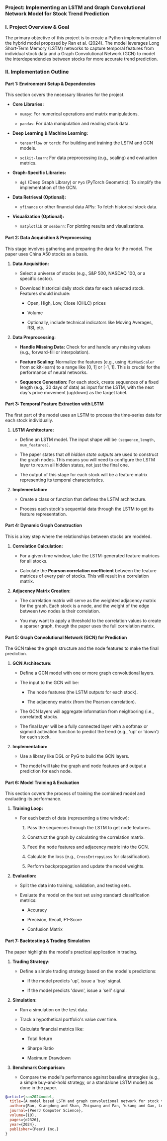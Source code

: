 ### **Project: Implementing an LSTM and Graph Convolutional Network Model for Stock Trend Prediction**

### **I. Project Overview & Goal**

The primary objective of this project is to create a Python implementation of the hybrid model proposed by Ran et al. (2024). The model leverages Long Short-Term Memory (LSTM) networks to capture temporal features from individual stock data and a Graph Convolutional Network (GCN) to model the interdependencies between stocks for more accurate trend prediction.

### **II. Implementation Outline**

#### **Part 1: Environment Setup & Dependencies**

This section covers the necessary libraries for the project.

- **Core Libraries:**
    
    - `numpy`: For numerical operations and matrix manipulations.
        
    - `pandas`: For data manipulation and reading stock data.
        
- **Deep Learning & Machine Learning:**
    
    - `tensorflow` or `torch`: For building and training the LSTM and GCN models.
        
    - `scikit-learn`: For data preprocessing (e.g., scaling) and evaluation metrics.
        
- **Graph-Specific Libraries:**
    
    - `dgl` (Deep Graph Library) or `PyG` (PyTorch Geometric): To simplify the implementation of the GCN.
        
- **Data Retrieval (Optional):**
    
    - `yfinance` or other financial data APIs: To fetch historical stock data.
        
- **Visualization (Optional):**
    
    - `matplotlib` or `seaborn`: For plotting results and visualizations.
        

#### **Part 2: Data Acquisition & Preprocessing**

This stage involves gathering and preparing the data for the model. The paper uses China A50 stocks as a basis.

1. **Data Acquisition:**
    
    - Select a universe of stocks (e.g., S&P 500, NASDAQ 100, or a specific sector).
        
    - Download historical daily stock data for each selected stock. Features should include:
        
        - Open, High, Low, Close (OHLC) prices
            
        - Volume
            
        - Optionally, include technical indicators like Moving Averages, RSI, etc.
            
2. **Data Preprocessing:**
    
    - **Handle Missing Data:** Check for and handle any missing values (e.g., forward-fill or interpolation).
        
    - **Feature Scaling:** Normalize the features (e.g., using `MinMaxScaler` from scikit-learn) to a range like [0, 1] or [-1, 1]. This is crucial for the performance of neural networks.
        
    - **Sequence Generation:** For each stock, create sequences of a fixed length (e.g., 30 days of data) as input for the LSTM, with the next day's price movement (up/down) as the target label.
        

#### **Part 3: Temporal Feature Extraction with LSTM**

The first part of the model uses an LSTM to process the time-series data for each stock individually.

1. **LSTM Architecture:**
    
    - Define an LSTM model. The input shape will be `(sequence_length, num_features)`.
        
    - The paper states that _all hidden state outputs_ are used to construct the graph nodes. This means you will need to configure the LSTM layer to return all hidden states, not just the final one.
        
    - The output of this stage for each stock will be a feature matrix representing its temporal characteristics.
        
2. **Implementation:**
    
    - Create a class or function that defines the LSTM architecture.
        
    - Process each stock's sequential data through the LSTM to get its feature representation.
        

#### **Part 4: Dynamic Graph Construction**

This is a key step where the relationships between stocks are modeled.

1. **Correlation Calculation:**
    
    - For a given time window, take the LSTM-generated feature matrices for all stocks.
        
    - Calculate the **Pearson correlation coefficient** between the feature matrices of every pair of stocks. This will result in a correlation matrix.
        
2. **Adjacency Matrix Creation:**
    
    - The correlation matrix will serve as the weighted adjacency matrix for the graph. Each stock is a node, and the weight of the edge between two nodes is their correlation.
        
    - You may want to apply a threshold to the correlation values to create a sparser graph, though the paper uses the full correlation matrix.
        

#### **Part 5: Graph Convolutional Network (GCN) for Prediction**

The GCN takes the graph structure and the node features to make the final prediction.

1. **GCN Architecture:**
    
    - Define a GCN model with one or more graph convolutional layers.
        
    - The input to the GCN will be:
        
        - The node features (the LSTM outputs for each stock).
            
        - The adjacency matrix (from the Pearson correlation).
            
    - The GCN layers will aggregate information from neighboring (i.e., correlated) stocks.
        
    - The final layer will be a fully connected layer with a softmax or sigmoid activation function to predict the trend (e.g., 'up' or 'down') for each stock.
        
2. **Implementation:**
    
    - Use a library like DGL or PyG to build the GCN layers.
        
    - The model will take the graph and node features and output a prediction for each node.
        

#### **Part 6: Model Training & Evaluation**

This section covers the process of training the combined model and evaluating its performance.

1. **Training Loop:**
    
    - For each batch of data (representing a time window):
        
        1. Pass the sequences through the LSTM to get node features.
            
        2. Construct the graph by calculating the correlation matrix.
            
        3. Feed the node features and adjacency matrix into the GCN.
            
        4. Calculate the loss (e.g., `CrossEntropyLoss` for classification).
            
        5. Perform backpropagation and update the model weights.
            
2. **Evaluation:**
    
    - Split the data into training, validation, and testing sets.
        
    - Evaluate the model on the test set using standard classification metrics:
        
        - Accuracy
            
        - Precision, Recall, F1-Score
            
        - Confusion Matrix
            

#### **Part 7: Backtesting & Trading Simulation**

The paper highlights the model's practical application in trading.

1. **Trading Strategy:**
    
    - Define a simple trading strategy based on the model's predictions:
        
        - If the model predicts 'up', issue a 'buy' signal.
            
        - If the model predicts 'down', issue a 'sell' signal.
            
2. **Simulation:**
    
    - Run a simulation on the test data.
        
    - Track a hypothetical portfolio's value over time.
        
    - Calculate financial metrics like:
        
        - Total Return
            
        - Sharpe Ratio
            
        - Maximum Drawdown
            
3. **Benchmark Comparison:**
    
    - Compare the model's performance against baseline strategies (e.g., a simple buy-and-hold strategy, or a standalone LSTM model) as done in the paper.

```bibtex
@article{ran2024model,
  title={A model based LSTM and graph convolutional network for stock trend prediction},
  author={Ran, Xiangdong and Shan, Zhiguang and Fan, Yukang and Gao, Lei},
  journal={PeerJ Computer Science},
  volume={10},
  pages={e2326},
  year={2024},
  publisher={PeerJ Inc.}
}
```
